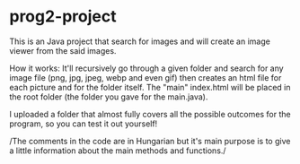 # prog2-project
This is an Java project that search for images and will create an image viewer from the said images.

How it works: It'll recursively go through a given folder and search for any image file (png, jpg, jpeg, webp and even gif) then creates an html file for each picture and for the folder itself.
The "main" index.html will be placed in the root folder (the folder you gave for the main.java).

I uploaded a folder that almost fully covers all the possible outcomes for the program, so you can test it out yourself!

/The comments in the code are in Hungarian but it's main purpose is to give a little information about the main methods and functions./
